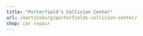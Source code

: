 ```yaml
---
title: "Porterfield's Collision Center"
url: /martinsburg/porterfields-collision-center/
shop: car repair
---
```

